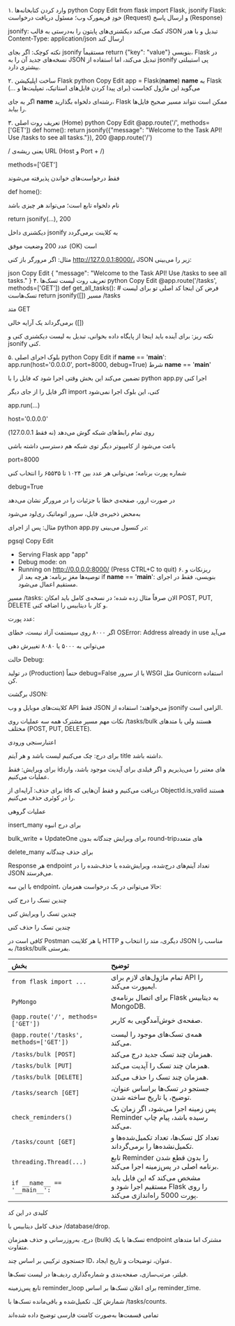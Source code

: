 ۱. وارد کردن کتابخانه‌ها
python
Copy
Edit
from flask import Flask, jsonify
Flask: خودِ فریمورک وب؛ مسئول دریافت درخواست (Request) و ارسال پاسخ (Response)

jsonify: کمک می‌کند دیکشنری‌های پایتون را به‌درستی به قالب JSON تبدیل و با هدر Content-Type: application/json ارسال کند

نکته کوچک: اگر بجای jsonify مستقیماً return {"key": "value"} بنویسی، Flask در نسخه‌های جدید آن را به JSON تبدیل می‌کند، اما استفاده از jsonify پی استیبلتی بیشتری دارد.

۲. ساخت اپلیکیشن Flask
python
Copy
Edit
app = Flask(__name__)
__name__ به Flask می‌گوید این ماژول کجاست (برای پیدا کردن فایل‌های استاتیک، تمپلیت‌ها و …)

اگر به جای __name__ رشته‌ای دلخواه بگذارید، Flask ممکن است نتواند مسیر صحیح فایل‌ها را بیابد.

۳. تعریف روت اصلی (Home)
python
Copy
Edit
@app.route('/', methods=['GET'])
def home():
    return jsonify({"message": "Welcome to the Task API! Use /tasks to see all tasks."}), 200
@app.route('/')

/ یعنی ریشه‌ی URL (Host و Port + /)

methods=['GET']

فقط درخواست‌های خواندن پذیرفته می‌شوند

def home():

نام دلخواه تابع است؛ می‌تواند هر چیزی باشد

return jsonify(...), 200

دیکشنری داخل jsonify به کلاینت برمی‌گردد

عدد 200 وضعیت موفق (OK) است

مثال:
اگر مرورگر باز کنی http://127.0.0.1:8000/، JSON زیر را می‌بینی:

json
Copy
Edit
{
  "message": "Welcome to the Task API! Use /tasks to see all tasks."
}
۴. تعریف روت لیست تسک‌ها
python
Copy
Edit
@app.route('/tasks', methods=['GET'])
def get_all_tasks():
    # فرض کن اینجا کد اصلی تو برای لیست تسک‌هاست
    return jsonify([])
مسیر /tasks

متد GET

برمی‌گرداند یک آرایه خالی ([])

نکته ریز: برای آینده باید اینجا از پایگاه داده بخوانی، تبدیل به لیست دیکشنری کنی و jsonify کنی.

۵. بلوک اجرای اصلی
python
Copy
Edit
if __name__ == '__main__':
    app.run(host='0.0.0.0', port=8000, debug=True)
شرط __name__ == '__main__'

تضمین می‌کند این بخش وقتی اجرا شود که فایل را با python app.py اجرا کنی

اگر فایل را از جای دیگر import کنی، این بلوک اجرا نمی‌شود

app.run(...)

host='0.0.0.0'

روی تمام رابط‌های شبکه گوش می‌دهد (نه فقط 127.0.0.1)

باعث می‌شود از کامپیوتر دیگر توی شبکه هم دسترسی داشته باشی

port=8000

شماره پورت برنامه؛ می‌توانی هر عدد بین ۱۰۲۴ تا ۶۵۵۳۵ را انتخاب کنی

debug=True

در صورت ارور، صفحه‌ی خطا با جزئیات را در مرورگر نشان می‌دهد

به‌محض ذخیره‌ی فایل، سرور اتوماتیک ری‌لود می‌شود

مثال: پس از اجرای python app.py
در کنسول می‌بینی:

pgsql
Copy
Edit
* Serving Flask app "app"
* Debug mode: on
* Running on http://0.0.0.0:8000/ (Press CTRL+C to quit)
۶. ریزنکات و توصیه‌ها
مغزِ برنامه: هرچه بعد از if __name__ == '__main__': بنویسی، فقط در اجرای مستقیم اعمال می‌شود.

مسیر /tasks: الان صرفاً مثال زده شده؛ در نسخه‌ی کامل باید امکان POST, PUT, DELETE و کار با دیتابیس را اضافه کنی.

عدد پورت:

اگر ۸۰۰۰ روی سیستمت آزاد نیست، خطای OSError: Address already in use می‌آید

می‌توانی به ۵۰۰۰ یا ۸۰۸۰ تغییرش دهی

حالت Debug:

در تولید (Production) حتماً debug=False یا از سرور WSGI مثل Gunicorn استفاده کن.

برگشت JSON:

کلاینت‌های موبایل و وب API فقط JSON می‌خواهند؛ استفاده از jsonify الزامی است.


نکات مهم
مسیر مشترک
همه سه عملیات روی /tasks/bulk هستند ولی با متدهای مختلف (POST, PUT, DELETE).

اعتبارسنجی ورودی

برای درج: چک می‌کنیم لیست باشد و هر آیتم title داشته باشد.

برای ویرایش: فقط idهای معتبر را می‌پذیریم و اگر فیلدی برای آپدیت موجود باشد، وارد عملیات می‌کنیم.

برای حذف: آرایه‌‌ای از ids دریافت می‌کنیم و فقط آن‌هایی که ObjectId.is_valid هستند را در کوئری حذف می‌کنیم.

عملیات گروهی

insert_many برای درج انبوه

bulk_write + UpdateOne برای ویرایش چندگانه بدون round-tripهای متعدد

delete_many برای حذف چندگانه

Response
هر endpoint تعداد آیتم‌های درج‌شده، ویرایش‌شده یا حذف‌شده را در JSON می‌فرستد.

با این سه endpoint، حالا می‌توانی در یک درخواست همزمان:

چندین تسک را درج کنی

چندین تسک را ویرایش کنی

چندین تسک را حذف کنی

کافی است در Postman یا هر کلاینت HTTP دیگری، متد را انتخاب و JSON مناسب را به /tasks/bulk بفرستی.




| بخش                                     | توضیح                                                                                    |
| :-------------------------------------- | :--------------------------------------------------------------------------------------- |
| `from flask import ...`                 | تمام ماژول‌های لازم برای API را ایمپورت می‌کند.                                          |
| `PyMongo`                               | برای اتصال برنامه‌ی Flask به دیتابیس MongoDB.                                            |
| `@app.route('/', methods=['GET'])`      | صفحه‌ی خوش‌آمدگویی به کاربر.                                                             |
| `@app.route('/tasks', methods=['GET'])` | همه‌ی تسک‌های موجود را لیست می‌کند.                                                      |
| `/tasks/bulk [POST]`                    | همزمان چند تسک جدید درج می‌کند.                                                          |
| `/tasks/bulk [PUT]`                     | همزمان چند تسک را آپدیت می‌کند.                                                          |
| `/tasks/bulk [DELETE]`                  | همزمان چند تسک را حذف می‌کند.                                                            |
| `/tasks/search [GET]`                   | جستجو در تسک‌ها براساس عنوان، توضیح، یا تاریخ ساخته شدن.                                 |
| `check_reminders()`                     | پس زمینه اجرا می‌شود، اگر زمان یک Reminder رسیده باشد، پیام چاپ می‌کند.                  |
| `/tasks/count [GET]`                    | تعداد کل تسک‌ها، تعداد تکمیل‌شده‌ها و تکمیل‌نشده‌ها را برمی‌گرداند.                      |
| `threading.Thread(...)`                 | تابع Reminder را بدون قطع شدن برنامه اصلی در پس‌زمینه اجرا می‌کند.                       |
| `if __name__ == '__main__':`            | مشخص می‌کند که این فایل باید مستقیم اجرا شود و Flask را روی پورت 5000 راه‌اندازی می‌کند. |



کلیدی در این کد

حذف کامل دیتابیس با /database/drop.

درج، به‌روزرسانی و حذف همزمان (bulk) تسک‌ها با یک endpoint مشترک اما متدهای متفاوت.

جستجوی ترکیبی بر اساس چند ID، عنوان، توضیحات و تاریخ ایجاد.

فیلتر، مرتب‌سازی، صفحه‌بندی و شماره‌گذاری ردیف‌ها در لیست تسک‌ها.

تابع پس‌زمینه reminder_loop برای اعلان تسک‌ها بر اساس reminder_time.

شمارش کل، تکمیل‌شده و باقی‌مانده تسک‌ها با /tasks/counts.

تمامی قسمت‌ها به‌صورت کامنت فارسی توضیح داده شده‌اند
